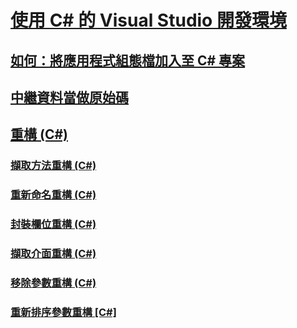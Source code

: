 # [使用 C# 的 Visual Studio 開發環境](using-the-visual-studio-development-environment-for-csharp.md)
## [如何：將應用程式組態檔加入至 C# 專案](how-to-add-an-application-configuration-file-to-a-csharp-project.md)
## [中繼資料當做原始碼](metadata-as-source.md)
## [重構 (C#)](refactoring-csharp.md)
### [擷取方法重構 (C#)](extract-method-refactoring-csharp.md)
### [重新命名重構 (C#)](rename-refactoring-csharp.md)
### [封裝欄位重構 (C#)](encapsulate-field-refactoring-csharp.md)
### [擷取介面重構 (C#)](extract-interface-refactoring-csharp.md)
### [移除參數重構 (C#)](remove-parameters-refactoring-csharp.md)
### [重新排序參數重構 [C#]](reorder-parameters-refactoring-csharp.md)
